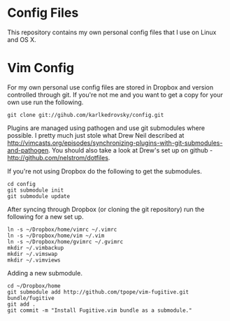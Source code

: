 Config Files
============

This repository contains my own personal config files that I use on Linux and
OS X.

Vim Config
==========

For my own personal use config files are stored in Dropbox and version
controlled through git.  If you're not me and you want to get a copy for your
own use run the following.

    git clone git://gihub.com/karlkedrovsky/config.git

Plugins are managed using pathogen and use git submodules where possible. I
pretty much just stole what Drew Neil described at
http://vimcasts.org/episodes/synchronizing-plugins-with-git-submodules-and-pathogen.
You should also take a look at Drew's set up on github -
http://github.com/nelstrom/dotfiles.

If you're not using Dropbox do the following to get the submodules.

    cd config
    git submodule init
    git submodule update

After syncing through Dropbox (or cloning the git repository) run the following
for a new set up.

    ln -s ~/Dropbox/home/vimrc ~/.vimrc
    ln -s ~/Dropbox/home/vim ~/.vim
    ln -s ~/Dropbox/home/gvimrc ~/.gvimrc
    mkdir ~/.vimbackup
    mkdir ~/.vimswap
    mkdir ~/.vimviews

Adding a new submodule.

    cd ~/Dropbox/home
    git submodule add http://github.com/tpope/vim-fugitive.git bundle/fugitive
    git add .
    git commit -m "Install Fugitive.vim bundle as a submodule."


